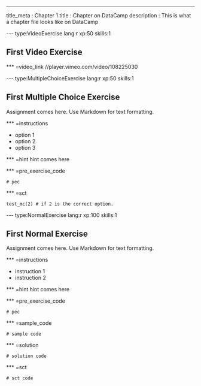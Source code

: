---
title_meta  : Chapter 1
title       : Chapter on DataCamp
description : This is what a chapter file looks like on DataCamp

--- type:VideoExercise lang:r xp:50 skills:1
## First Video Exercise


*** =video_link
//player.vimeo.com/video/108225030

--- type:MultipleChoiceExercise lang:r xp:50 skills:1
## First Multiple Choice Exercise

Assignment comes here. Use Markdown for text formatting.

*** =instructions
- option 1
- option 2
- option 3

*** =hint
hint comes here

*** =pre_exercise_code
```{r}
# pec
```

*** =sct
```{r}
test_mc(2) # if 2 is the correct option.
```

--- type:NormalExercise lang:r xp:100 skills:1
## First Normal Exercise

Assignment comes here. Use Markdown for text formatting.

*** =instructions
- instruction 1
- instruction 2

*** =hint
hint comes here

*** =pre_exercise_code
```{r}
# pec
```

*** =sample_code
```{r}
# sample code
```

*** =solution
```{r}
# solution code
```

*** =sct
```{r}
# sct code
```
